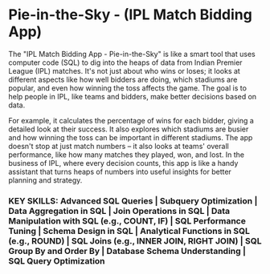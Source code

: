 # Pie-in-the-Sky - (IPL Match Bidding App)

The "IPL Match Bidding App - Pie-in-the-Sky" is like a smart tool that uses computer code (SQL) to dig into the heaps of data from Indian Premier League (IPL) matches. It's not just about who wins or loses; it looks at different aspects like how well bidders are doing, which stadiums are popular, and even how winning the toss affects the game. The goal is to help people in IPL, like teams and bidders, make better decisions based on data.

For example, it calculates the percentage of wins for each bidder, giving a detailed look at their success. It also explores which stadiums are busier and how winning the toss can be important in different stadiums. The app doesn't stop at just match numbers – it also looks at teams' overall performance, like how many matches they played, won, and lost. In the business of IPL, where every decision counts, this app is like a handy assistant that turns heaps of numbers into useful insights for better planning and strategy.


### KEY SKILLS: Advanced SQL Queries | Subquery Optimization | Data Aggregation in SQL | Join Operations in SQL | Data Manipulation with SQL (e.g., COUNT, IF) | SQL Performance Tuning | Schema Design in SQL | Analytical Functions in SQL (e.g., ROUND) | SQL Joins (e.g., INNER JOIN, RIGHT JOIN) | SQL Group By and Order By | Database Schema Understanding | SQL Query Optimization
